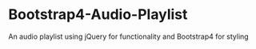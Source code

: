 # Bootstrap4-Audio-Playlist
An audio playlist using jQuery for functionality and Bootstrap4 for styling
